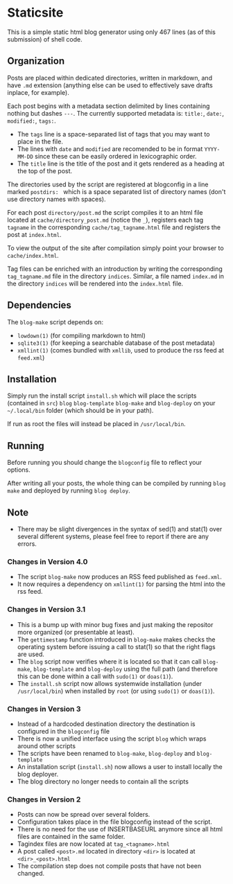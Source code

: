 # Staticsite

This is a simple static html blog generator using only 467 lines (as of this submission) of shell code.

## Organization

Posts are placed within dedicated directories, written in markdown, and have `.md` extension (anything else can be used to effectively save drafts inplace, for example).

Each post begins with a metadata section delimited by lines containing nothing but dashes `---`.
The currently supported metadata is: `title:`, `date:`, `modified:`, `tags:`.

- The `tags` line is a space-separated list of tags that you may want to place in the file.
- The lines with `date` and `modified` are recomended to be in format `YYYY-MM-DD` since these can be easily ordered in lexicographic order.
- The `title` line is the title of the post and it gets rendered as a heading at the top of the post.

The directories used by the script are registered at blogconfig in a line marked `postdirs: ` which is a space separated list of directory names (don't use directory names with spaces).

For each post `directory/post.md` the script compiles it to an html file located at `cache/directory_post.md` (notice the `_`), registers each tag `tagname` in the corresponding `cache/tag_tagname.html` file and registers the post at `index.html`.

To view the output of the site after compilation simply point your browser to `cache/index.html`.

Tag files can be enriched with an introduction by writing the corresponding `tag_tagname.md` file in the directory `indices`. Similar, a file named `index.md` in the directory `indices` will be rendered into the `index.html` file.

## Dependencies

The `blog-make` script depends on:
- `lowdown(1)` (for compiling markdown to html)
- `sqlite3(1)` (for keeping a searchable database of the post metadata)
- `xmllint(1)` (comes bundled with `xmllib`, used to produce the rss feed at `feed.xml`)

## Installation

Simply run the install script `install.sh` which will place the scripts (contained in `src`) `blog` `blog-template` `blog-make` and `blog-deploy` on your `~/.local/bin` folder (which should be in your path).

If run as root the files will instead be placed in `/usr/local/bin`.

## Running

Before running you should change the `blogconfig` file to reflect your options.

After writing all your posts, the whole thing can be compiled by running `blog make` and deployed by running `blog deploy`.

## Note

- There may be slight divergences in the syntax of sed(1) and stat(1) over several different systems, please feel free to report if there are any errors.

### Changes in Version 4.0

- The script `blog-make` now produces an RSS feed published as `feed.xml`.
- It now requires a dependency on `xmllint(1)` for parsing the html into the rss feed.

### Changes in Version 3.1

- This is a bump up with minor bug fixes and just making the repositor more organized (or presentable at least).
- The `gettimestamp` function introduced in `blog-make` makes checks the operating system before issuing a call to stat(1) so that the right flags are used.
- The `blog` script now verifies where it is located so that it can call `blog-make`, `blog-template` and `blog-deploy` using the full path (and therefore this can be done within a call with `sudo(1)` or `doas(1)`).
- The `install.sh` script now allows systemwide installation (under `/usr/local/bin`) when installed by `root` (or using `sudo(1)` or `doas(1)`).

### Changes in Version 3

- Instead of a hardcoded destination directory the destination is configured in the `blogconfig` file
- There is now a unified interface using the script `blog` which wraps around other scripts 
- The scripts have been renamed to `blog-make`, `blog-deploy` and `blog-template`
- An installation script (`install.sh`) now allows a user to install locally the blog deployer.
- The blog directory no longer needs to contain all the scripts

### Changes in Version 2

- Posts can now be spread over several folders.
- Configuration takes place in the file blogconfig instead of the script.
- There is no need for the use of INSERTBASEURL anymore since all html files are contained in the same folder.
- Tagindex files are now located at `tag_<tagname>.html`
- A post called `<post>.md` located in directory `<dir>` is located at `<dir>_<post>.html`
- The compilation step does not compile posts that have not been changed.
